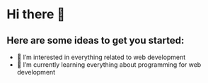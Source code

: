 # Hi there 👋

## Here are some ideas to get you started:
- 👀 I’m interested in everything related to web development
- 🌱 I’m currently learning everything about programming for web development
